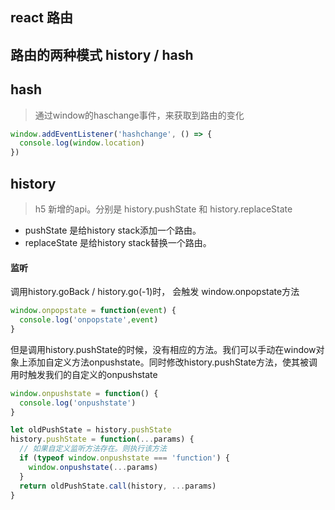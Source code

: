 ## react 路由
## 路由的两种模式  history / hash

## hash
> 通过window的haschange事件，来获取到路由的变化
```js
window.addEventListener('hashchange', () => {
  console.log(window.location)
})
```

## history
> h5 新增的api。分别是 history.pushState 和 history.replaceState

* pushState 是给history stack添加一个路由。
* replaceState 是给history stack替换一个路由。

#### 监听

调用history.goBack / history.go(-1)时， 会触发 window.onpopstate方法
```js
window.onpopstate = function(event) {
  console.log('onpopstate',event)
}
```

但是调用history.pushState的时候，没有相应的方法。我们可以手动在window对象上添加自定义方法onpushstate。同时修改history.pushState方法，使其被调用时触发我们的自定义的onpushstate
```js
window.onpushstate = function() {
  console.log('onpushstate')
}

let oldPushState = history.pushState
history.pushState = function(...params) {
  // 如果自定义监听方法存在。则执行该方法
  if (typeof window.onpushstate === 'function') {
    window.onpushstate(...params)
  }
  return oldPushState.call(history, ...params)
}

```


